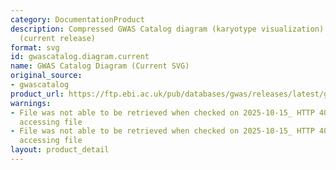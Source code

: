 ```yaml
---
category: DocumentationProduct
description: Compressed GWAS Catalog diagram (karyotype visualization) in SVG format
  (current release)
format: svg
id: gwascatalog.diagram.current
name: GWAS Catalog Diagram (Current SVG)
original_source:
- gwascatalog
product_url: https://ftp.ebi.ac.uk/pub/databases/gwas/releases/latest/gwas-catalog-diagram.svg
warnings:
- File was not able to be retrieved when checked on 2025-10-15_ HTTP 404 error when
  accessing file
- File was not able to be retrieved when checked on 2025-10-15_ HTTP 404 error when
  accessing file
layout: product_detail
---
```

